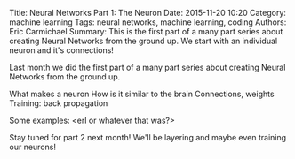 Title: Neural Networks Part 1: The Neuron
Date: 2015-11-20 10:20
Category: machine learning
Tags: neural networks, machine learning, coding
Authors: Eric Carmichael
Summary: This is the first part of a many part series about creating Neural Networks from the ground up. We start with an individual neuron and it's connections!



Last month we did the first part of a many part series about creating Neural Networks from the ground up. <cont>

What makes a neuron <cont>
How is it similar to the brain <cont>
Connections, weights <cont>
Training: back propagation <cont>

Some examples:
<javascript>
<ruby>
<erl or whatever that was?>
<python>

Stay tuned for part 2 next month! We'll be layering and maybe even training our neurons!
